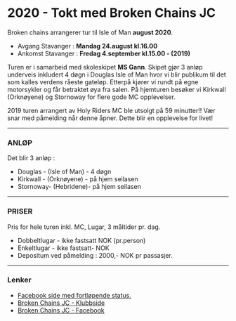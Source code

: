 # 2020 - Tokt med Broken Chains JC

Broken chains arrangerer tur til Isle of Man **august 2020**.

- Avgang Stavanger : **Mandag 24.august kl.16.00**
- Ankomst Stavanger : **Fredag 4.september kl.15.00 - (2019)**

Turen er i samarbeid med skoleskipet **MS Gann**. Skipet gjør 3 anløp underveis inkludert 4 døgn i Douglas Isle of Man hvor vi blir publikum til det som kalles verdens råeste gateløp. Etterpå kjører vi rundt på egne motorsykler og får betraktet øya fra salen. På hjemturen besøker vi Kirkwall (Orknøyene) og Stornoway for flere gode MC opplevelser.

2019 turen arrangert av Holy Riders MC ble utsolgt på 59 minutter!! Vær snar med påmelding når denne åpner. Dette blir en opplevelse for livet!

---

### **ANLØP**

Det blir 3 anløp :

- Douglas - (Isle of Man) - 4 døgn
- Kirkwall - (Orknøyene) - på hjem seilasen
- Stornoway- (Hebridene)- på hjem seilasen

---

### **PRISER**

Pris for hele turen inkl. MC, Lugar, 3 måltider pr. dag.

- Dobbeltlugar - ikke fastsatt NOK (pr.person)
- Enkeltlugar - ikke fastsatt- NOK
- Depositum ved påmelding : 2000,- NOK pr passasjer.

---

### **Lenker**

- [Facebook side med fortløpende status.](https://www.facebook.com/gannbrokenchains)
- [Broken Chains JC - Klubbside](https://www.brokenchainsjc.com/)
- [Broken Chains JC - Facebook](https://www.facebook.com/brokenchainsjc/)
